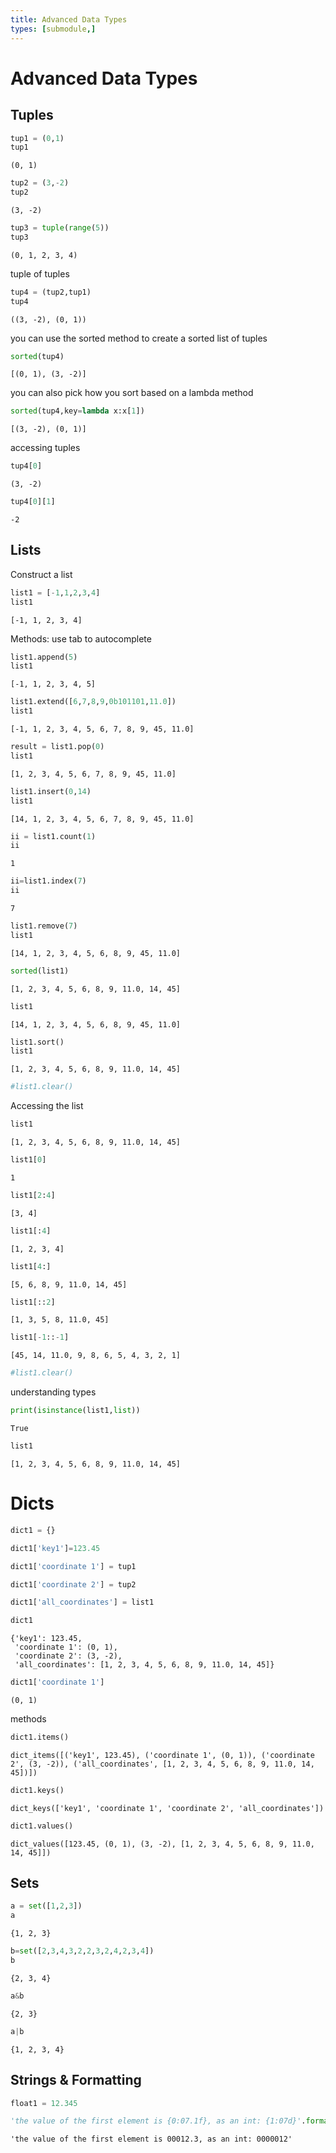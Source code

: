 ```yaml
---
title: Advanced Data Types
types: [submodule,] 
---
```


# Advanced Data Types

## Tuples


```python
tup1 = (0,1)
tup1
```




    (0, 1)




```python
tup2 = (3,-2)
tup2
```




    (3, -2)




```python
tup3 = tuple(range(5))
tup3
```




    (0, 1, 2, 3, 4)



tuple of tuples


```python
tup4 = (tup2,tup1)
tup4
```




    ((3, -2), (0, 1))



you can use the sorted method to create a sorted list of tuples


```python
sorted(tup4)
```




    [(0, 1), (3, -2)]



you can also pick how you sort based on a lambda method


```python
sorted(tup4,key=lambda x:x[1])
```




    [(3, -2), (0, 1)]



accessing tuples


```python
tup4[0]
```




    (3, -2)




```python
tup4[0][1]
```




    -2



## Lists
Construct a list


```python
list1 = [-1,1,2,3,4]
list1
```




    [-1, 1, 2, 3, 4]



Methods: use tab to autocomplete


```python
list1.append(5)
list1
```




    [-1, 1, 2, 3, 4, 5]




```python
list1.extend([6,7,8,9,0b101101,11.0])
list1
```




    [-1, 1, 2, 3, 4, 5, 6, 7, 8, 9, 45, 11.0]




```python
result = list1.pop(0)
list1
```




    [1, 2, 3, 4, 5, 6, 7, 8, 9, 45, 11.0]




```python
list1.insert(0,14)
list1
```




    [14, 1, 2, 3, 4, 5, 6, 7, 8, 9, 45, 11.0]




```python
ii = list1.count(1)
ii
```




    1




```python
ii=list1.index(7)
ii
```




    7




```python
list1.remove(7)
list1
```




    [14, 1, 2, 3, 4, 5, 6, 8, 9, 45, 11.0]




```python
sorted(list1)
```




    [1, 2, 3, 4, 5, 6, 8, 9, 11.0, 14, 45]




```python
list1
```




    [14, 1, 2, 3, 4, 5, 6, 8, 9, 45, 11.0]




```python
list1.sort()
list1
```




    [1, 2, 3, 4, 5, 6, 8, 9, 11.0, 14, 45]




```python
#list1.clear()
```

Accessing the list


```python
list1
```




    [1, 2, 3, 4, 5, 6, 8, 9, 11.0, 14, 45]




```python
list1[0]
```




    1




```python
list1[2:4]
```




    [3, 4]




```python
list1[:4]
```




    [1, 2, 3, 4]




```python
list1[4:]
```




    [5, 6, 8, 9, 11.0, 14, 45]




```python
list1[::2]
```




    [1, 3, 5, 8, 11.0, 45]




```python
list1[-1::-1]
```




    [45, 14, 11.0, 9, 8, 6, 5, 4, 3, 2, 1]




```python
#list1.clear()
```

understanding types


```python
print(isinstance(list1,list))
```

    True
    


```python
list1
```




    [1, 2, 3, 4, 5, 6, 8, 9, 11.0, 14, 45]



# Dicts


```python
dict1 = {}
```


```python
dict1['key1']=123.45
```


```python
dict1['coordinate 1'] = tup1
```


```python
dict1['coordinate 2'] = tup2
```


```python
dict1['all_coordinates'] = list1
```


```python
dict1
```




    {'key1': 123.45,
     'coordinate 1': (0, 1),
     'coordinate 2': (3, -2),
     'all_coordinates': [1, 2, 3, 4, 5, 6, 8, 9, 11.0, 14, 45]}




```python
dict1['coordinate 1']
```




    (0, 1)



methods


```python
dict1.items()
```




    dict_items([('key1', 123.45), ('coordinate 1', (0, 1)), ('coordinate 2', (3, -2)), ('all_coordinates', [1, 2, 3, 4, 5, 6, 8, 9, 11.0, 14, 45])])




```python
dict1.keys()
```




    dict_keys(['key1', 'coordinate 1', 'coordinate 2', 'all_coordinates'])




```python
dict1.values()
```




    dict_values([123.45, (0, 1), (3, -2), [1, 2, 3, 4, 5, 6, 8, 9, 11.0, 14, 45]])



## Sets


```python
a = set([1,2,3])
a
```




    {1, 2, 3}




```python
b=set([2,3,4,3,2,2,3,2,4,2,3,4])
b
```




    {2, 3, 4}




```python
a&b
```




    {2, 3}




```python
a|b
```




    {1, 2, 3, 4}



## Strings & Formatting


```python
float1 = 12.345
```


```python
'the value of the first element is {0:07.1f}, as an int: {1:07d}'.format(float1,int(float1))
```




    'the value of the first element is 00012.3, as an int: 0000012'




```python

```
